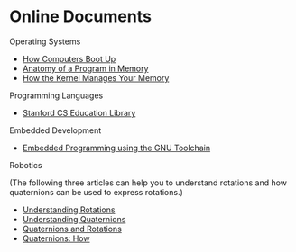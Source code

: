 # Online Documents

Operating Systems

* [How Computers Boot Up](http://duartes.org/gustavo/blog/post/how-computers-boot-up/)
* [Anatomy of a Program in Memory](http://duartes.org/gustavo/blog/post/anatomy-of-a-program-in-memory/)
* [How the Kernel Manages Your Memory](http://duartes.org/gustavo/blog/post/how-the-kernel-manages-your-memory/)

Programming Languages

* [Stanford CS Education Library](http://cslibrary.stanford.edu/)

Embedded Development

* [Embedded Programming using the GNU Toolchain](http://www.bravegnu.org/gnu-eprog/)

Robotics

(The following three articles can help you to understand rotations and how quaternions can be used to express rotations.)

* [Understanding Rotations](http://www.essentialmath.com/GDC2012/GDC2012_JMV_Rotations.pdf)
* [Understanding Quaternions](http://3dgep.com/understanding-quaternions/)
* [Quaternions and Rotations](http://run.usc.edu/cs520-s12/quaternions/quaternions-cs520.pdf)
* [Quaternions: How](http://physicsforgames.blogspot.com/2010/02/quaternions.html)

